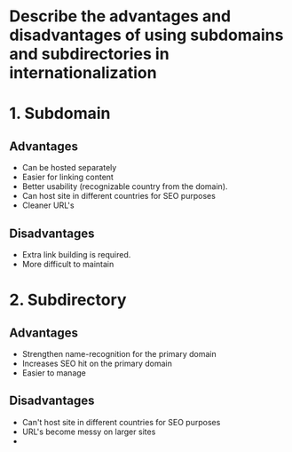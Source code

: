 # Describe the advantages and disadvantages of using subdomains and subdirectories in internationalization

# 1. Subdomain

## Advantages
- Can be hosted separately
- Easier for linking content
- Better usability (recognizable country from the domain).
- Can host site in different countries for SEO purposes
- Cleaner URL's

## Disadvantages

- Extra link building is required.
- More difficult to maintain

# 2. Subdirectory

## Advantages

- Strengthen name-recognition for the primary domain
- Increases SEO hit on the primary domain
- Easier to manage

## Disadvantages

- Can't host site in different countries for SEO purposes
- URL's become messy on larger sites
-
